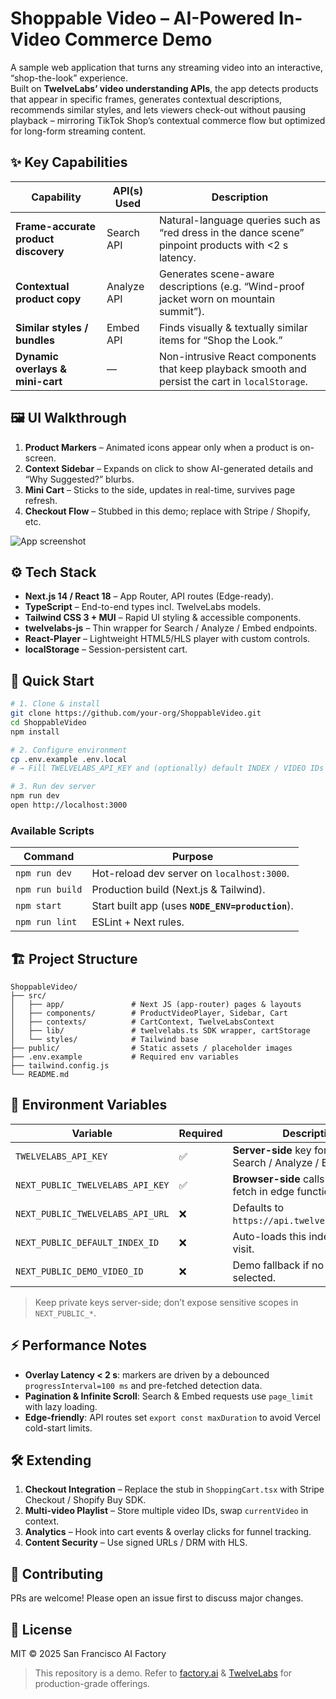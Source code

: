 # Shoppable Video – AI-Powered In-Video Commerce Demo

A sample web application that turns any streaming video into an interactive, “shop-the-look” experience.  
Built on **TwelveLabs’ video understanding APIs**, the app detects products that appear in specific frames, generates contextual descriptions, recommends similar styles, and lets viewers check-out without pausing playback – mirroring TikTok Shop’s contextual commerce flow but optimized for long-form streaming content.

## ✨ Key Capabilities
| Capability | API(s) Used | Description |
|------------|-------------|-------------|
| **Frame-accurate product discovery** | Search API | Natural-language queries such as “red dress in the dance scene” pinpoint products with <2 s latency. |
| **Contextual product copy** | Analyze API | Generates scene-aware descriptions (e.g. “Wind-proof jacket worn on mountain summit”). |
| **Similar styles / bundles** | Embed API | Finds visually & textually similar items for “Shop the Look.” |
| **Dynamic overlays & mini-cart** | — | Non-intrusive React components that keep playback smooth and persist the cart in `localStorage`. |

## 🖼️ UI Walkthrough
1. **Product Markers** – Animated icons appear only when a product is on-screen.  
2. **Context Sidebar** – Expands on click to show AI-generated details and “Why Suggested?” blurbs.  
3. **Mini Cart** – Sticks to the side, updates in real-time, survives page refresh.  
4. **Checkout Flow** – Stubbed in this demo; replace with Stripe / Shopify, etc.

![App screenshot](docs/screenshot.png) <!-- optional -->

## ⚙️ Tech Stack
- **Next.js 14 / React 18** – App Router, API routes (Edge-ready).
- **TypeScript** – End-to-end types incl. TwelveLabs models.
- **Tailwind CSS 3 + MUI** – Rapid UI styling & accessible components.
- **twelvelabs-js** – Thin wrapper for Search / Analyze / Embed endpoints.
- **React-Player** – Lightweight HTML5/HLS player with custom controls.
- **localStorage** – Session-persistent cart.

## 🚀 Quick Start

```bash
# 1. Clone & install
git clone https://github.com/your-org/ShoppableVideo.git
cd ShoppableVideo
npm install

# 2. Configure environment
cp .env.example .env.local
# → Fill TWELVELABS_API_KEY and (optionally) default INDEX / VIDEO IDs

# 3. Run dev server
npm run dev
open http://localhost:3000
```

### Available Scripts
| Command | Purpose |
|---------|---------|
| `npm run dev` | Hot-reload dev server on `localhost:3000`. |
| `npm run build` | Production build (Next.js & Tailwind). |
| `npm start` | Start built app (uses **`NODE_ENV=production`**). |
| `npm run lint` | ESLint + Next rules. |

## 🏗️ Project Structure
```
ShoppableVideo/
├── src/
│   ├── app/               # Next JS (app-router) pages & layouts
│   ├── components/        # ProductVideoPlayer, Sidebar, Cart
│   ├── contexts/          # CartContext, TwelveLabsContext
│   ├── lib/               # twelvelabs.ts SDK wrapper, cartStorage
│   └── styles/            # Tailwind base
├── public/                # Static assets / placeholder images
├── .env.example           # Required env variables
├── tailwind.config.js
└── README.md
```

## 🔑 Environment Variables

| Variable | Required | Description |
|----------|----------|-------------|
| `TWELVELABS_API_KEY` | ✅ | **Server-side** key for calling Search / Analyze / Embed. |
| `NEXT_PUBLIC_TWELVELABS_API_KEY` | ✅ | **Browser-side** calls (e.g. via fetch in edge functions). |
| `NEXT_PUBLIC_TWELVELABS_API_URL` | ❌ | Defaults to `https://api.twelvelabs.io/v1.2`. |
| `NEXT_PUBLIC_DEFAULT_INDEX_ID` | ❌ | Auto-loads this index on first visit. |
| `NEXT_PUBLIC_DEMO_VIDEO_ID` | ❌ | Demo fallback if no index/video selected. |

> Keep private keys server-side; don’t expose sensitive scopes in `NEXT_PUBLIC_*`.

## ⚡ Performance Notes
- **Overlay Latency < 2 s**: markers are driven by a debounced `progressInterval=100 ms` and pre-fetched detection data.
- **Pagination & Infinite Scroll**: Search & Embed requests use `page_limit` with lazy loading.
- **Edge-friendly**: API routes set `export const maxDuration` to avoid Vercel cold-start limits.

## 🛠️ Extending
1. **Checkout Integration** – Replace the stub in `ShoppingCart.tsx` with Stripe Checkout / Shopify Buy SDK.  
2. **Multi-video Playlist** – Store multiple video IDs, swap `currentVideo` in context.  
3. **Analytics** – Hook into cart events & overlay clicks for funnel tracking.  
4. **Content Security** – Use signed URLs / DRM with HLS.

## 🤝 Contributing
PRs are welcome! Please open an issue first to discuss major changes.

## 📄 License
MIT © 2025 San Francisco AI Factory  

> This repository is a demo. Refer to [factory.ai](https://www.factory.ai) & [TwelveLabs](https://www.twelvelabs.io) for production-grade offerings.
